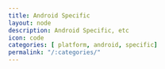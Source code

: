```yaml
---
title: Android Specific
layout: node
description: Android Specific, etc
icon: code
categories: [ platform, android, specific]
permalink: "/:categories/"
---
```


